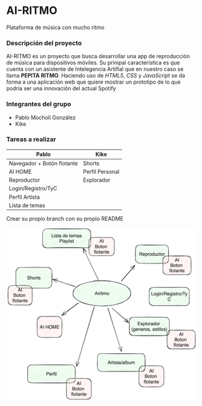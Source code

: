 # AI-RITMO
Plataforma de música con mucho ritmo

### Descripción del proyecto
AI-RITMO es un proyecto que busca desarrollar una app de reproducción de música para dispositivos móviles. Su prinipal característica es que cuenta con un asistente de Intelegencia Artifial que en nuestro caso se llama **PEPITA RITMO**. Haciendo uso de *HTML5*, *CSS* y *JavaScript* se da forma a una aplicación web que quiere mostrar un prototipo de lo que podría ser una innovación del actual Spotify

### Integrantes del grupo
- Pablo Mocholí González
- Kike

### Tareas a realizar

Pablo| Kike |
| ---------| ---------|
| Navegador + Botón flotante | Shorts |
| AI HOME |Perfil Personal |
| Reproductor | Explorador |
| Login/Registro/TyC |  |
| Perfil Artista |  |
| Lista de temas |  |




Crear su propio branch con su propio README

![Diagrama](img/excalidraw.png)

